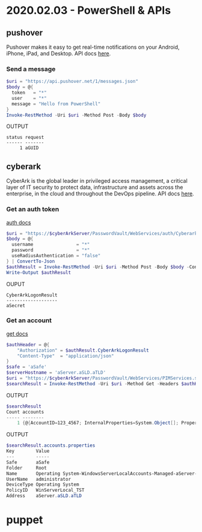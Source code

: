 # 2020.02.03 - PowerShell & APIs

## pushover

Pushover makes it easy to get real-time notifications on your Android, iPhone, iPad, and Desktop. API docs [here](https://pushover.net/api).

### Send a message

```powershell
$uri = "https://api.pushover.net/1/messages.json"
$body = @{
  token   = "*"
  user    = "*"
  message = "Hello from PowerShell"
}
Invoke-RestMethod -Uri $uri -Method Post -Body $body
```

OUTPUT

```plaintext
status request
------ -------
     1 aGUID
```

## cyberark

CyberArk is the global leader in privileged access management, a critical layer of IT security to protect data, infrastructure and assets across the enterprise, in the cloud and throughout the DevOps pipeline. API docs [here](https://docs.cyberark.com/Product-Doc/OnlineHelp/PAS/Latest/en/Content/WebServices/API%20Commands.htm).

### Get an auth token

[auth docs](https://docs.cyberark.com/Product-Doc/OnlineHelp/PAS/Latest/en/Content/SDK/CyberArkAuthentication-Logon.htm)

```powershell
$uri = "https://$cyberArkServer/PasswordVault/WebServices/auth/Cyberark/CyberArkAuthenticationService.svc/Logon"
$body = @{
  username                = "*"
  password                = "*"
  useRadiusAuthentication = "false"
} | ConvertTo-Json
$authResult = Invoke-RestMethod -Uri $uri -Method Post -Body $body -ContentType "application/json"
Write-Output $authResult
```

OUPUT

```plaintext
CyberArkLogonResult
-------------------
aSecret
```

### Get an account

[get docs](https://docs.cyberark.com/Product-Doc/OnlineHelp/PAS/Latest/en/Content/WebServices/Get%20Account%20Details%20(up%20to%20v9.10).htm)

```powershell
$authHeader = @{
    "Authorization" = $authResult.CyberArkLogonResult
    "Content-Type"  = "application/json"
}
$safe = 'aSafe'
$serverHostname = 'aServer.aSLD.aTLD'
$uri = "https://$cyberArkServer/PasswordVault/WebServices/PIMServices.svc/Accounts?Keywords=$serverHostname`&Safe=$safe"
$searchResult = Invoke-RestMethod -Uri $uri -Method Get -Headers $authHeader
```

OUTPUT
```powershell
$searchResult
Count accounts
----- --------
    1 {@{AccountID=123_4567; InternalProperties=System.Object[]; Properties=System.Object[]}}
```

OUTPUT
```powershell
$searchResult.accounts.properties
Key        Value
---        -----
Safe       aSafe
Folder     Root
Name       Operating System-WindowsServerLocalAccounts-Managed-aServer-administrator
UserName   administrator
DeviceType Operating System
PolicyID   WinServerLocal_TST
Address    aServer.aSLD.aTLD
```

# puppet

